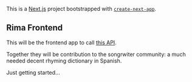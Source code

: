 This is a [Next.js](https://nextjs.org/) project bootstrapped with [`create-next-app`](https://github.com/vercel/next.js/tree/canary/packages/create-next-app).

## Rima Frontend

This will be the frontend app to call [this API](https://github.com/riccardoperotti/rima-api).

Together they will be contribution to the songrwiter community: a much needed decent rhyming dictionary in Spanish.

Just getting started...


